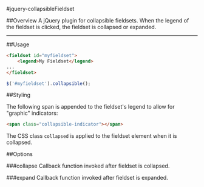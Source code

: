 #jquery-collapsibleFieldset

##Overview
A jQuery plugin for collapsible fieldsets. When the legend of the
fieldset is clicked, the fieldset is collapsed or expanded.

---

##Usage

````html
<fieldset id="myfieldset">
    <legend>My Fieldset</legend>
...
</fieldset>
````

````javascript
$('#myfieldset').collapsible();
````

##Styling

The following span is appended to the fieldset's legend to allow for "graphic" indicators:
````html
<span class="collapsible-indicator"></span>
````

The CSS class `collapsed` is applied to the fieldset element when it is collapsed.

##Options

###collapse
Callback function invoked after fieldset is collapsed.

###expand
Callback function invoked after fieldset is expanded.

